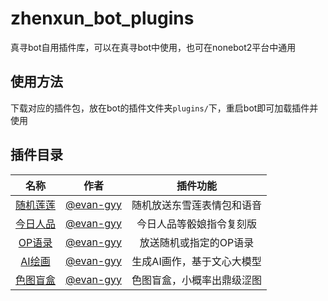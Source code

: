 # zhenxun_bot_plugins

真寻bot自用插件库，可以在真寻bot中使用，也可在nonebot2平台中通用

## 使用方法

下载对应的插件包，放在bot的插件文件夹`plugins/`下，重启bot即可加载插件并使用

## 插件目录

|                                      名称                                      |                   作者                   |        插件功能         |
|:----------------------------------------------------------------------------:| :--------------------------------------: |:-------------------:|
| [随机莲莲](https://github.com/evan-gyy/zhenxun_bot_plugins/tree/master/lianlian) | [@evan-gyy](https://github.com/evan-gyy) |    随机放送东雪莲表情包和语音    |
|   [今日人品](https://github.com/evan-gyy/zhenxun_bot_plugins/tree/master/jrrp)   | [@evan-gyy](https://github.com/evan-gyy) | 今日人品等骰娘指令复刻版 |
| [OP语录](https://github.com/evan-gyy/zhenxun_bot_plugins/tree/master/op) | [@evan-gyy](https://github.com/evan-gyy) | 放送随机或指定的OP语录 |
| [AI绘画](https://github.com/evan-gyy/zhenxun_bot_plugins/tree/master/aiart) | [@evan-gyy](https://github.com/evan-gyy) | 生成AI画作，基于文心大模型 |
| [色图盲盒](https://github.com/evan-gyy/zhenxun_bot_plugins/tree/master/blind_box) | [@evan-gyy](https://github.com/evan-gyy) | 色图盲盒，小概率出鼎级涩图 |

